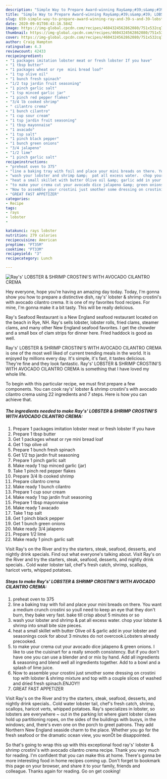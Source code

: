 ```yaml
---
description: "Simple Way to Prepare Award-winning Ray&amp;#39;s&amp;#39; LOBSTER &amp;amp; SHRIMP CROSTINI&amp;#39;S WITH AVOCADO CILANTRO CREMA"
title: "Simple Way to Prepare Award-winning Ray&amp;#39;s&amp;#39; LOBSTER &amp;amp; SHRIMP CROSTINI&amp;#39;S WITH AVOCADO CILANTRO CREMA"
slug: 659-simple-way-to-prepare-award-winning-ray-and-39-s-and-39-lobster-and-amp-shrimp-crostini-and-39-s-with-avocado-cilantro-crema
date: 2020-09-01T08:43:16.584Z
image: https://img-global.cpcdn.com/recipes/4604324562862080/751x532cq70/rays-lobster-shrimp-crostinis-with-avocado-cilantro-crema-recipe-main-photo.jpg
thumbnail: https://img-global.cpcdn.com/recipes/4604324562862080/751x532cq70/rays-lobster-shrimp-crostinis-with-avocado-cilantro-crema-recipe-main-photo.jpg
cover: https://img-global.cpcdn.com/recipes/4604324562862080/751x532cq70/rays-lobster-shrimp-crostinis-with-avocado-cilantro-crema-recipe-main-photo.jpg
author: Craig Hampton
ratingvalue: 4.3
reviewcount: 42433
recipeingredient:
- "1 packages imitation lobster meat or fresh lobster If you have"
- "1 tbsp butter"
- "1 packages wheat or rye  mini bread loaf"
- "1 tsp olive oil"
- "1 bunch fresh spinach"
- "1/2 tsp jardin fruit seasoning"
- "1 pinch garlic salt"
- "1 tsp minced garlic jar"
- "1 pinch red pepper flakes"
- "3/4 lb cooked shrimp"
- " cilantro crema"
- "1 bunch cilantro"
- "1 cup sour cream"
- "1 tsp jardin fruit seasoning"
- "1 tbsp mayonnaise"
- "1 avacado"
- "1 tsp salt"
- "1 pinch black pepper"
- "1 bunch green onions"
- "3/4 jalapeno"
- "1/2 lime"
- "1 pinch garlic salt"
recipeinstructions:
- "preheat oven to 375"
- "line a baking tray with foil and place your mini breads on there. You want a medium crunch crostini so youll need to keep an eye that they don&#39;t burn, they bake very fast. bake till crisp about 5 minutes or so"
- "wash your lobster and shrimp &amp;  pat all excess water.  chop your lobster &amp; shrimp into small bite size pieces."
- "heat a small skillet with butter Olive oil &amp; garlic add in your lobster and seasonings cook for about 3 minutes do not overcook.Lobsters already precooked."
- "to make your crema cut your avocado dice jalapeno &amp; green onions.  I like to use the cuisinart for a really smooth consistency. But if you don&#39;t have one you can use a blender and or mix by hand. Add all ingredients &amp;  seasoning  and blend well all ingredients together. Add to a bowl and a splash of lime juice."
- "Now to assemble your crostini just smother some dressing on crostini top with lobster &amp; shrimp  mixture and top with a couple slices of washed and dried fresh spinach.ENJOY!!"
- "GREAT FAST APPETIZER"
categories:
- Recipe
tags:
- rays
- lobster
- 

katakunci: rays lobster  
nutrition: 279 calories
recipecuisine: American
preptime: "PT35M"
cooktime: "PT33M"
recipeyield: "3"
recipecategory: Lunch

---
```



![Ray&#39;s&#39; LOBSTER &amp; SHRIMP CROSTINI&#39;S WITH AVOCADO CILANTRO CREMA](https://img-global.cpcdn.com/recipes/4604324562862080/751x532cq70/rays-lobster-shrimp-crostinis-with-avocado-cilantro-crema-recipe-main-photo.jpg)

Hey everyone, hope you're having an amazing day today. Today, I'm gonna show you how to prepare a distinctive dish, ray&#39;s&#39; lobster &amp; shrimp crostini&#39;s with avocado cilantro crema. It is one of my favorites food recipes. For mine, I'm gonna make it a bit tasty. This will be really delicious.

Ray&#39;s Seafood Restaurant is a New England seafood restaurant located on the beach in Rye, NH. Ray&#39;s sells lobster, lobster rolls, fried clams, steamer clams, and many other New England seafood favorites. I get the chowder and a small box of clam strips for dinner here. Fried haddock is good as well.

Ray&#39;s&#39; LOBSTER &amp; SHRIMP CROSTINI&#39;S WITH AVOCADO CILANTRO CREMA is one of the most well liked of current trending meals in the world. It is enjoyed by millions every day. It's simple, it's fast, it tastes delicious. They're fine and they look fantastic. Ray&#39;s&#39; LOBSTER &amp; SHRIMP CROSTINI&#39;S WITH AVOCADO CILANTRO CREMA is something that I have loved my whole life.


To begin with this particular recipe, we must first prepare a few components. You can cook ray&#39;s&#39; lobster &amp; shrimp crostini&#39;s with avocado cilantro crema using 22 ingredients and 7 steps. Here is how you can achieve that.

<!--inarticleads1-->

##### The ingredients needed to make Ray&#39;s&#39; LOBSTER &amp; SHRIMP CROSTINI&#39;S WITH AVOCADO CILANTRO CREMA:

1. Prepare 1 packages imitation lobster meat or fresh lobster If you have
1. Prepare 1 tbsp butter
1. Get 1 packages wheat or rye  mini bread loaf
1. Get 1 tsp olive oil
1. Prepare 1 bunch fresh spinach
1. Get 1/2 tsp jardin fruit seasoning
1. Prepare 1 pinch garlic salt
1. Make ready 1 tsp minced garlic (jar)
1. Take 1 pinch red pepper flakes
1. Prepare 3/4 lb cooked shrimp
1. Prepare  cilantro crema
1. Make ready 1 bunch cilantro
1. Prepare 1 cup sour cream
1. Make ready 1 tsp jardin fruit seasoning
1. Prepare 1 tbsp mayonnaise
1. Make ready 1 avacado
1. Take 1 tsp salt
1. Get 1 pinch black pepper
1. Get 1 bunch green onions
1. Make ready 3/4 jalapeno
1. Prepare 1/2 lime
1. Make ready 1 pinch garlic salt


Visit Ray&#39;s on the River and try the starters, steak, seafood, desserts, and nightly drink specials. Find out what everyone&#39;s talking about. Visit Ray&#39;s on the River and try the starters, steak, seafood, desserts, and nightly drink specials.. Cold water lobster tail, chef&#39;s fresh catch, shrimp, scallops, haricot verts, whipped potatoes. 

<!--inarticleads2-->

##### Steps to make Ray&#39;s&#39; LOBSTER &amp; SHRIMP CROSTINI&#39;S WITH AVOCADO CILANTRO CREMA:

1. preheat oven to 375
1. line a baking tray with foil and place your mini breads on there. You want a medium crunch crostini so youll need to keep an eye that they don&#39;t burn, they bake very fast. bake till crisp about 5 minutes or so
1. wash your lobster and shrimp &amp;  pat all excess water.  chop your lobster &amp; shrimp into small bite size pieces.
1. heat a small skillet with butter Olive oil &amp; garlic add in your lobster and seasonings cook for about 3 minutes do not overcook.Lobsters already precooked.
1. to make your crema cut your avocado dice jalapeno &amp; green onions.  I like to use the cuisinart for a really smooth consistency. But if you don&#39;t have one you can use a blender and or mix by hand. Add all ingredients &amp;  seasoning  and blend well all ingredients together. Add to a bowl and a splash of lime juice.
1. Now to assemble your crostini just smother some dressing on crostini top with lobster &amp; shrimp  mixture and top with a couple slices of washed and dried fresh spinach.ENJOY!!
1. GREAT FAST APPETIZER


Visit Ray&#39;s on the River and try the starters, steak, seafood, desserts, and nightly drink specials.. Cold water lobster tail, chef&#39;s fresh catch, shrimp, scallops, haricot verts, whipped potatoes. Ray&#39;s specializes in lobster, so lobsters are everywhere ~ out in the parking lot where giant lobster claws hold up partitioning ropes, on the sides of the buildings with buoys, in the windows; and, there&#39;s even one on the porch to greet patrons. They add Northern New England seaside charm to the place. Whether you go for the fresh seafood or the dramatic ocean view, you wonÕt be disappointed. 

So that's going to wrap this up with this exceptional food ray&#39;s&#39; lobster &amp; shrimp crostini&#39;s with avocado cilantro crema recipe. Thank you very much for reading. I'm confident that you can make this at home. There's gonna be more interesting food in home recipes coming up. Don't forget to bookmark this page on your browser, and share it to your family, friends and colleague. Thanks again for reading. Go on get cooking!
